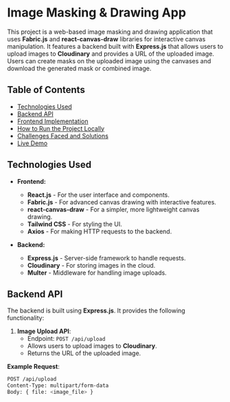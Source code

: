 # Image Masking & Drawing App

This project is a web-based image masking and drawing application that uses **Fabric.js** and **react-canvas-draw** libraries for interactive canvas manipulation. It features a backend built with **Express.js** that allows users to upload images to **Cloudinary** and provides a URL of the uploaded image. Users can create masks on the uploaded image using the canvases and download the generated mask or combined image.

## Table of Contents

- [Technologies Used](#technologies-used)
- [Backend API](#backend-api)
- [Frontend Implementation](#frontend-implementation)
- [How to Run the Project Locally](#how-to-run-the-project-locally)
- [Challenges Faced and Solutions](#challenges-faced-and-solutions)
- [Live Demo](#live-demo)

## Technologies Used

- **Frontend:**
  - **React.js** - For the user interface and components.
  - **Fabric.js** - For advanced canvas drawing with interactive features.
  - **react-canvas-draw** - For a simpler, more lightweight canvas drawing.
  - **Tailwind CSS** - For styling the UI.
  - **Axios** - For making HTTP requests to the backend.

- **Backend:**
  - **Express.js** - Server-side framework to handle requests.
  - **Cloudinary** - For storing images in the cloud.
  - **Multer** - Middleware for handling image uploads.

## Backend API

The backend is built using **Express.js**. It provides the following functionality:

1. **Image Upload API**: 
   - Endpoint: `POST /api/upload`
   - Allows users to upload images to **Cloudinary**.
   - Returns the URL of the uploaded image.

**Example Request**:
```bash
POST /api/upload
Content-Type: multipart/form-data
Body: { file: <image_file> }
